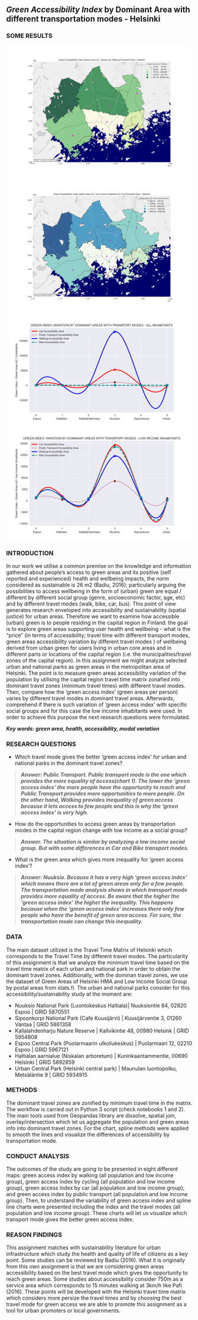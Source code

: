 ## ***Green Accessibility Index*** by Dominant Area with different transportation modes - Helsinki

### **SOME RESULTS**
![Walking green accessibility](maps_and_charts/walking_green_index.png)
![Car green accessibility low income](maps_and_charts/car_low_income_green_index.png)
![Green access all people](maps_and_charts/all_pop_green_index_variation.png)
![Green access low income group](maps_and_charts/low_income_green_index_variation.png)

### **INTRODUCTION**
In our work we utilise a common premise on the knowledge and information gathered about people’s access to green areas and its positive (self reported and experienced) health and wellbeing impacts, the norm considered as sustainable is 26 m2 (Badiu, 2016); particularly arguing the possibilities to access wellbeing in the form of (urban) green are equal / different by different social group (genre, socioeconomic factor, age, etc) and by different travel modes (walk, bike, car, bus).  This point of view generates research enveloped into accessibility and sustainability (spatial justice) for urban areas.
Therefore we want to examine how accessible (urban) green is to people residing in the capital region in Finland: the goal is to explore green areas supporting user health and wellbeing - what is the “price” (in terms of accessibility; travel time with different transport modes, green areas accessibility variation by different travel modes ) of wellbeing derived from urban green for users living in urban core areas and in different parts or locations of the capital region (i.e. the municipalities/travel zones of the capital region). In this assignment we might analyze selected urban and national parks as green areas in the metropolitan area of Helsinki. The point is to measure green areas accessibility variation of the population by utilising the capital region travel time matrix zonafied into dominant travel zones (minimum travel times) with different travel modes. Then, compare how the ‘green access index’ (green areas per person) varies by different travel modes in dominant travel areas. Afterwards, comprehend if there is such variation of ‘green access index’ with specific social groups and for this case the low income inhabitants were used. In order to achieve this purpose the next research questions were formulated.

 ***Key words: green area, health, accessibility, modal variation***
 
 ### **RESEARCH QUESTIONS**
- Which travel mode gives the better ‘green access index’ for urban and national parks in the dominant travel zones?
> ***Answer: Public Transport. Public transport mode is the one which provides the more equality of access(chart 1). The lower the ‘green access index’ the more people have the opportunity to reach and Public Transport provides more opportunities to more people. On the other hand, Walking provides inequality of green access because it lets access to few people and this is why the ‘green access index’ is very high.***

- How do the opportunities to access green areas by transportation modes in the capital region change with low income as a social group?
> ***Answer. The situation is similar by analyzing a low income social group. But with some differences in Car and Bike transport modes.***

- What is the green area which gives more inequality for ‘green access index’?
> ***Answer: Nuuksio. Because it has a very high ‘green access index’ which means there are a lot of green areas only for a few people. The transportation mode analysis shows in which transport mode provides more equality of access. Be aware that the higher the ‘green access index’ the higher the inequality. This happens because when the ‘green access index’ increases there only few people who have the benefit of green area access. For sure, the transportation mode can change this inequality.***

### **DATA**
The main dataset utilized is the Travel Time Matrix of Helsinki which corresponds to the Travel Time by different travel modes. The particularity of this assignment is that we analyze the minimum travel time based on the travel time matrix of each urban and national park in order to obtain the dominant travel zones. Additionally, with the dominan travel zones, we use the dataset of Green Areas of Helsinki HMA and Low Income Social Group by postal areas from stats.fi.
The urban and national parks consider for this accessibility/sustainability study at the moment are:
- Nuuksio National Park (Luontokeskus Haltiala)| Nuuksiontie 84, 02820 Espoo | GRID 5870551
- Sipoonkorpi National Park (Cafe Kuusijärvi) | Kuusijärventie 3, 01260 Vantaa | GRID 5861358
- Kallalahdenharju Nature Reserve | Kallvikintie 48, 00980 Helsink | GRID 5954808
- Espoo Central Park (Puolarmaarin ulkoilukeskus) | Puolarmaari 12, 02210 Espoo | GRID 5967121
- Haltialan aarnialue (Niskalan arboretum) | Kuninkaantammentie, 00690 Helsinki | GRID 5892859
- Urban Central Park (Helsinki central park) | Maunulan luontopolku, Metsäläntie 9 | GRID 5934915

### **METHODS**
The dominant travel zones are zonified by minimum travel time in the matrix. The workflow is carried out in Python 3 script (check notebooks 1 and 2). The main tools used from Geopandas library are dissolve, spatial join, overlay/intersection which let us aggregate the population and green areas info into dominant travel zones. For the chart, spline methods were applied to smooth the lines and visualize the differences of accessibility by transportation mode.

### **CONDUCT ANALYSIS**
The outcomes of the study are going to be presented in eight different maps: green access index by walking (all population and low income group), green access index by cycling (all population and low income group), green access index by car (all population and low income group), and green access index by public transport (all population and low income group). 
Then, to understand the variability of green access index and spline line charts were presented including the index and the travel modes (all population and low income group). These charts will let us visualize which transport mode gives the better green access index.

### **REASON FINDINGS**
This assignment matches with sustainability literature for urban infrastructure which study the health and quality of life of citizens as a key point. Some studies can be reviewed by Badiu (2016). What it is originally from this own assignment is that we are considering green areas accessibility based on the best travel mode which gives the opportunity to reach green areas.
Some studies about accessibility consider 750m as a service area which corresponds to 15 minutes walking at 3km/h like Pafi (2016). These points will be developed with the Helsinki travel time matrix which considers more persize the travel times and by choosing the best travel mode for green access we are able to promote this assignment as a tool for urban promoters or local governments.





